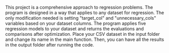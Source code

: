 This project is a comprehensive approach to regression problems. The program is designed in a way that applies to any dataset for regression.
The only modification needed is setting "target_col" and "unnecessary_cols" variables based on your dataset columns.
The program applies five regression models to your dataset and returns the evaluations and comparisons after optimization.
Place your CSV dataset in the input folder and change its name in the main function. Then, you can have all the results in the output folder after running the code.
